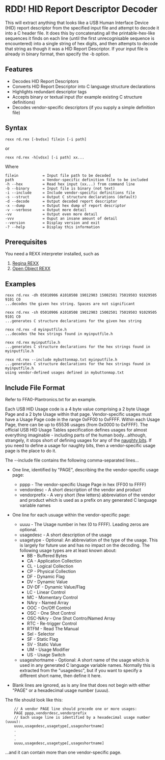 RDD! HID Report Descriptor Decoder
==================================

This will extract anything that looks like a USB Human Interface Device (HID) report descriptor from the specified input file and attempt to decode it into a C header file. It does this by concatenating all the printable-hex-like sequences it finds on each line (until the first unrecognisable sequence is encountered) into a single string of hex digits, and then attempts to decode that string as though it was a HID Report Descriptor. If your input file is already in binary format, then specify the -b option.

Features
--------
* Decodes HID Report Descriptors
* Converts HID Report Descriptor into C language structure declarations
* Highlights redundant descriptor tags
* Accepts binary or textual input (for example existing C structure definitions)
* Decodes vendor-specific descriptors (if you supply a simple definition file)

Syntax
------

    rexx rd.rex [-bvdsx] filein [-i path]

or

    rexx rd.rex -h[vdsx] [-i path] xx...

Where

    filein           = Input file path to be decoded
    path             = Vendor-specific definition file to be included
    -h --hex         = Read hex input (xx...) from command line
    -b --binary      = Input file is binary (not text)
    -i --include     = Include vendor-specific definitions file
    -s --struct      = Output C structure declarations (default)
    -d --decode      = Output decoded report descriptor
    -x --dump        = Output hex dump of report descriptor
    -v --verbose     = Output more detail
    -vv              = Output even more detail
    -vvv             = Ouput an insane amount of detail
    --version        = Display version and exit
    -? --help        = Display this information

Prerequisites
-------------
You need a REXX interpreter installed, such as
  1. [Regina REXX](http://regina-rexx.sourceforge.net)
  2. [Open Object REXX](http://www.oorexx.org/)

Examples
-------
    rexx rd.rex -dh 05010906 A1010508 19012903 15002501 75019503 91029505 9101 C0
    ...decodes the given hex string. Spaces are not significant

    rexx rd.rex -sh 05010906 A1010508 19012903 15002501 75019503 91029505 9101 C0
    ...generates C structure declarations for the given hex string

    rexx rd.rex -d myinputfile.h
    ...decodes the hex strings found in myinputfile.h

    rexx rd.rex myinputfile.h
    ...generates C structure declarations for the hex strings found in myinputfile.h

    rexx rd.rex --include mybuttonmap.txt myinputfile.h
    ...generates C structure declarations for the hex strings found in myinputfile.h 
    using vendor-defined usages defined in mybuttonmap.txt

Include File Format
-------------------
  
Refer to FFA0-Plantronics.txt for an example.

Each USB HID Usage code is a 4 byte value comprising a 2 byte Usage Page and a 2 byte Usage within that page. Vendor-specific usages must have a Usage Page code in the range 0xFF00 to 0xFFFF. Within each Usage Page, there can be up to 65536 usages (from 0x0000 to 0xFFFF). The official USB HID Usage Tables specification defines usages for almost everything imaginable - including parts of the human body...although, strangely, it stops short of defining usages for any of the [naughty bits](http://en.wiktionary.org/wiki/naughty_bit). If you need to define a usage for naughty bits, then a vendor-specific usage page is the place to do it.

The --include file contains the following comma-separated lines...

* One line, identified by "PAGE", describing the the vendor-specific usage page:
    * pppp - The vendor-specific Usage Page in hex (FF00 to FFFF)
    * vendordesc - A short description of the vendor and product
    * vendorprefix - A very short (few letters) abbreviation of the vendor and product which is used as a prefix on any generated C language variable 
    names

* One line for each usuage within the vendor-specific page:
    * uuuu - The Usage number in hex (0 to FFFF). Leading zeros are optional.
    * usagedesc - A short description of the usage
    * usagetype - Optional: An abbreviation of the type of the usage. This is largely for future use and has no impact on the decoding. The following usage types are at least known about:
        * BB - Buffered Bytes
        * CA - Application Collection
        * CL - Logical Collection
        * CP - Physical Collection
        * DF - Dynamic Flag
        * DV - Dynamic Value
        * DV-DF - Dynamic Value/Flag
        * LC - Linear Control
        * MC - Momentary Control
        * NAry - Named Array
        * OOC - On/Off Control
        * OSC - One Shot Control
        * OSC-NAry - One Shot Contro/Named Array
        * RTC - Re-trigger Control
        * RTFM - Read The Manual
        * Sel - Selector
        * SF - Static Flag
        * SV - Static Value
        * UM - Usage Modifier
        * US - Usage Switch
    * usageshortname - Optional: A short name of the usage which is used in any generated C language variable names. Normally this is extracted from the "usagedesc", but if you want to specify a different short name, then define it here.

* Blank lines are ignored, as is any line that does not begin with either "PAGE" or a hexadecimal usage number (uuuu).

The file should look like this:

        // A vendor PAGE line should precede one or more usages:
        PAGE pppp,vendordesc,vendorprefix
        // Each usage line is identified by a hexadecimal usage number (uuuu):
        uuuu,usagedesc,usagetype[,usageshortname]
        .
        .
        .
        uuuu,usagedesc,usagetype[,usageshortname]

...and it can contain more than one vendor-specific page.